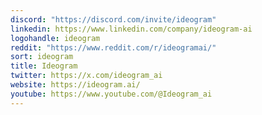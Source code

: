 ```yaml
---
discord: "https://discord.com/invite/ideogram"
linkedin: https://www.linkedin.com/company/ideogram-ai
logohandle: ideogram
reddit: "https://www.reddit.com/r/ideogramai/"
sort: ideogram
title: Ideogram
twitter: https://x.com/ideogram_ai
website: https://ideogram.ai/
youtube: https://www.youtube.com/@Ideogram_ai
---
```

